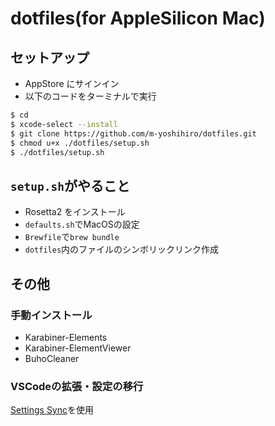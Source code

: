 # dotfiles(for AppleSilicon Mac)

## セットアップ

- AppStore にサインイン
- 以下のコードをターミナルで実行

```sh
$ cd
$ xcode-select --install
$ git clone https://github.com/m-yoshihiro/dotfiles.git
$ chmod u+x ./dotfiles/setup.sh
$ ./dotfiles/setup.sh
```

## `setup.sh`がやること

- Rosetta2 をインストール
- `defaults.sh`でMacOSの設定
- `Brewfile`で`brew bundle`
- `dotfiles`内のファイルのシンボリックリンク作成

## その他
### 手動インストール
- Karabiner-Elements
- Karabiner-ElementViewer
- BuhoCleaner

### VSCodeの拡張・設定の移行

[Settings Sync](https://code.visualstudio.com/docs/editor/settings-sync)を使用